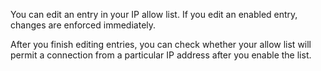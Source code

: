 You can edit an entry in your IP allow list. If you edit an enabled entry, changes are enforced immediately. 

After you finish editing entries, you can check whether your allow list will permit a connection from a particular IP address after you enable the list.
